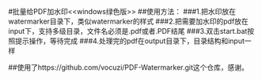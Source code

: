 #批量给PDF加水印<<windows绿色版>>
##使用方法：
###1.把水印放在watermarker目录下，类似watermarker的样式
###2.把需要加水印的pdf放在input下，支持多级目录，文件名必须是.pdf或者.PDF结尾
###3.双击start.bat按照提示操作，等待完成
###4.处理完的pdf在output目录下，目录结构和input一样

##使用了https://github.com/vocuzi/PDF-Watermarker.git这个仓库，感谢。

